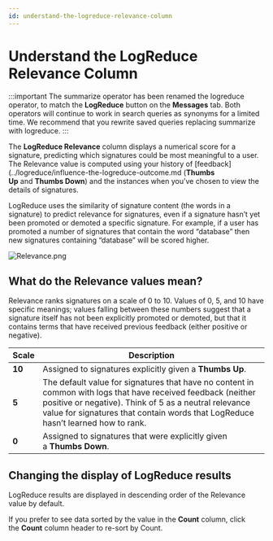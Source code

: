 ```yaml
---
id: understand-the-logreduce-relevance-column
---
```


# Understand the LogReduce Relevance Column

:::important
The summarize operator has been renamed the logreduce operator, to match the **LogReduce** button on the **Messages** tab. Both operators will continue to work in search queries as synonyms for a limited time. We recommend that you rewrite saved queries replacing summarize with
logreduce.
:::

The **LogReduce Relevance** column displays a numerical score for a signature, predicting which signatures could be most meaningful to a
user. The Relevance value is computed using your history of [feedback](../logreduce/influence-the-logreduce-outcome.md (**Thumbs Up** and **Thumbs Down**) and the instances when you’ve chosen to view the details of signatures.

LogReduce uses the similarity of signature content (the words in a signature) to predict relevance for signatures, even if a signature hasn’t yet been promoted or demoted a specific signature. For example, if a user has promoted a number of signatures that contain the word “database” then new signatures containing “database” will be scored higher.

![Relevance.png](/img/search/logreduce/Relevance.png)

## What do the Relevance values mean?

Relevance ranks signatures on a scale of 0 to 10. Values of 0, 5, and 10 have specific meanings; values falling between these numbers suggest that a signature itself has not been explicitly promoted or demoted, but that it contains terms that have received previous feedback (either positive or negative).

| Scale | Description |
| -- | --|
| **10** | Assigned to signatures explicitly given a **Thumbs Up**. |
| **5** | The default value for signatures that have no content in common with logs that have received feedback (neither positive or negative). Think of 5 as a neutral relevance value for signatures that contain words that LogReduce hasn’t learned how to rank. |
| **0** | Assigned to signatures that were explicitly given a **Thumbs Down**. |

## Changing the display of LogReduce results

LogReduce results are displayed in descending order of the Relevance value by default.

If you prefer to see data sorted by the value in the **Count** column, click the **Count** column header to re-sort by Count.
